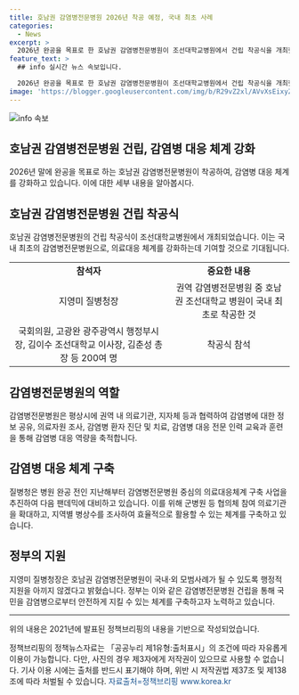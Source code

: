 ```yaml
---
title: 호남권 감염병전문병원 2026년 착공 예정, 국내 최초 사례
categories:
  - News
excerpt: >
  2026년 완공을 목표로 한 호남권 감염병전문병원이 조선대학교병원에서 건립 착공식을 개최했다. 국내 최초로 착공한 이 병원은 감염병 대응 역량을 강화하고, 감염병 의료대응 컨트롤타워 역할을 수행할 예정이다. 또한, 이를 통해 권역 내 의료기관과의 긴밀한 협력체계를 유지하며 신속한 의료대응을 강화한다고 밝혔다. 또한, 호남권은 군병원 등과의 협의체 참여를 확대하고, 병상 현황 프로그램 개발을 추진하는 등 의료대응체계를 더욱 발전시킬 예정이다.
feature_text: >
  ## info 실시간 뉴스 속보입니다.

  2026년 완공을 목표로 한 호남권 감염병전문병원이 조선대학교병원에서 건립 착공식을 개최했다. 국내 최초로 착공한 이 병원은 감염병 대응 역량을 강화하고, 감염병 의료대응 컨트롤타워 역할을 수행할 예정이다. 또한, 이를 통해 권역 내 의료기관과의 긴밀한 협력체계를 유지하며 신속한 의료대응을 강화한다고 밝혔다. 또한, 호남권은 군병원 등과의 협의체 참여를 확대하고, 병상 현황 프로그램 개발을 추진하는 등 의료대응체계를 더욱 발전시킬 예정이다.
image: 'https://blogger.googleusercontent.com/img/b/R29vZ2xl/AVvXsEixyZcFfHzMRdzZMjFBmAUKJYCLCGyLL1o632UiGVXcaFdKo_bkvkuCioo0uUKlGfBVcT3P84aROyZIXSBEx3Aw5nCQ3pTgDom1WDC4m8eifvWiAmWEEVb4x6G_l8C0QH225ldMjyaFvpxGEBGNO37VmDTDMHGhJPq73UglMfDca1-0aw/s1600/blogspot.png'
---
```


<p><img src="https://blogger.googleusercontent.com/img/b/R29vZ2xl/AVvXsEixyZcFfHzMRdzZMjFBmAUKJYCLCGyLL1o632UiGVXcaFdKo_bkvkuCioo0uUKlGfBVcT3P84aROyZIXSBEx3Aw5nCQ3pTgDom1WDC4m8eifvWiAmWEEVb4x6G_l8C0QH225ldMjyaFvpxGEBGNO37VmDTDMHGhJPq73UglMfDca1-0aw/s1600/blogspot.png" alt="info 속보" /></p>

<h2 data-ke-size="size26">호남권 감염병전문병원 건립, 감염병 대응 체계 강화</h2>

<p data-ke-size="size16">2026년 말에 완공을 목표로 하는 호남권 감염병전문병원이 착공하여, 감염병 대응 체계를 강화하고 있습니다. 이에 대한 세부 내용을 알아봅시다.</p>

<h2 data-ke-size="size24">호남권 감염병전문병원 건립 착공식</h2>

<p data-ke-size="size16">호남권 감염병전문병원의 건립 착공식이 조선대학교병원에서 개최되었습니다. 이는 국내 최초의 감염병전문병원으로, 의료대응 체계를 강화하는데 기여할 것으로 기대됩니다.</p>

<table>
    <tr>
        <td style="text-align: center; height: 17px;"><b>참석자</b></td>
        <td style="text-align: center; height: 17px;"><b>중요한 내용</b></td>
    </tr>
    <tr>
        <td style="text-align: center; height: 17px;">지영미 질병청장</td>
        <td style="text-align: center; height: 17px;">권역 감염병전문병원 중 호남권 조선대학교 병원이 국내 최초로 착공한 것</td>
    </tr>
    <tr>
        <td style="text-align: center; height: 17px;">국회의원, 고광완 광주광역시 행정부시장, 김이수 조선대학교 이사장, 김춘성 총장 등 200여 명</td>
        <td style="text-align: center; height: 17px;">착공식 참석</td>
    </tr>
</table>

<h2 data-ke-size="size24">감염병전문병원의 역할</h2>

<p data-ke-size="size16">감염병전문병원은 평상시에 권역 내 의료기관, 지자체 등과 협력하여 감염병에 대한 정보 공유, 의료자원 조사, 감염병 환자 진단 및 치료, 감염병 대응 전문 인력 교육과 훈련을 통해 감염병 대응 역량을 축적합니다.</p>

<h2 data-ke-size="size24">감염병 대응 체계 구축</h2>

<p data-ke-size="size16">질병청은 병원 완공 전인 지난해부터 감염병전문병원 중심의 의료대응체계 구축 사업을 추진하여 다음 팬데믹에 대비하고 있습니다. 이를 위해 군병원 등 협의체 참여 의료기관을 확대하고, 지역별 병상수를 조사하여 효율적으로 활용할 수 있는 체계를 구축하고 있습니다.</p>

<h2 data-ke-size="size24">정부의 지원</h2>

<p data-ke-size="size16">지영미 질병청장은 호남권 감염병전문병원이 국내·외 모범사례가 될 수 있도록 행정적 지원을 아끼지 않겠다고 밝혔습니다. 정부는 이와 같은 감염병전문병원 건립을 통해 국민을 감염병으로부터 안전하게 지킬 수 있는 체계를 구축하고자 노력하고 있습니다.</p>

<hr>

<p data-ke-size="size16">위의 내용은 2021년에 발표된 정책브리핑의 내용을 기반으로 작성되었습니다.</p>

<p data-ke-size="size16">정책브리핑의 정책뉴스자료는 「공공누리 제1유형:출처표시」의 조건에 따라 자유롭게 이용이 가능합니다. 다만, 사진의 경우 제3자에게 저작권이 있으므로 사용할 수 없습니다. 기사 이용 시에는 출처를 반드시 표기해야 하며, 위반 시 저작권법 제37조 및 제138조에 따라 처벌될 수 있습니다. <span style="color: #1a5490;">자료출처=정책브리핑 www.korea.kr</span></p>

<p data-ke-size="size16">&nbsp;</p>

